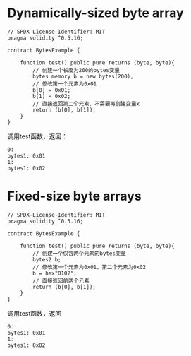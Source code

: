 # Dynamically-sized byte array

```solidity
// SPDX-License-Identifier: MIT
pragma solidity ^0.5.16;

contract BytesExample {
  
    function test() public pure returns (byte, byte){
        // 创建一个长度为200的bytes变量
        bytes memory b = new bytes(200);
        // 修改第一个元素为0x01
        b[0] = 0x01;
        b[1] = 0x02;
        // 直接返回第二个元素，不需要再创建变量x
        return (b[0], b[1]);
    }
}

```

调用test函数，返回：

```solidity
0:
bytes1: 0x01
1:
bytes1: 0x02
```


# Fixed-size byte arrays

```solidity
// SPDX-License-Identifier: MIT
pragma solidity ^0.5.16;

contract BytesExample {
  
    function test() public pure returns (byte, byte){
        // 创建一个仅含两个元素的bytes变量
        bytes2 b;
        // 修改第一个元素为0x01，第二个元素为0x02
        b = hex"0102";
        // 直接返回前两个元素
        return (b[0], b[1]);
    }
}

```

调用test函数，返回

```solidity
0:
bytes1: 0x01
1:
bytes1: 0x02
```
